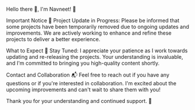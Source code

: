 Hello there 👋, I'm Navneet! 👨


Important Notice
🚨 Project Update in Progress: Please be informed that some projects have been temporarily removed due to ongoing updates and improvements. We are actively working to enhance and refine these projects to deliver a better experience.

What to Expect
📌 Stay Tuned: I appreciate your patience as I work towards updating and re-releasing the projects. Your understanding is invaluable, and I'm committed to bringing you high-quality content shortly.

Contact and Collaboration
📬 Feel free to reach out if you have any questions or if you're interested in collaboration. I'm excited about the upcoming improvements and can't wait to share them with you!

Thank you for your understanding and continued support. 🌟


<!--
**iamnavneetrajput/iamnavneetrajput** is a ✨ _special_ ✨ repository because its `README.md` (this file) appears on your GitHub profile.

Here are some ideas to get you started:

- 🔭 I’m currently working on ...
- 🌱 I’m currently learning ...
- 👯 I’m looking to collaborate on ...
- 🤔 I’m looking for help with ...
- 💬 Ask me about ...
- 📫 How to reach me: ...
- 😄 Pronouns: ...
- ⚡ Fun fact: ...
-->
